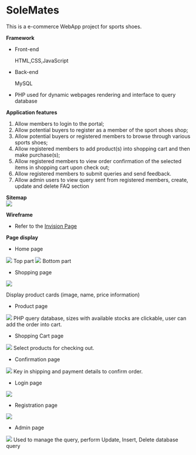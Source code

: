 # SoleMates


This is a e-commerce WebApp project for sports shoes.

**Framework**

- Front-end

    HTML,CSS,JavaScript

- Back-end

    MySQL

- PHP used for dynamic webpages rendering and interface to query database


**Application features**

1. Allow members to login to the portal;
2. Allow potential buyers to register as a member of the sport shoes shop;
3. Allow potential buyers or registered members to browse through various sports shoes;
4. Allow registered members to add product(s) into shopping cart and then make purchase(s);
5. Allow registered members to view order confirmation of the selected items in shopping cart upon check out;
6. Allow registered members to submit queries and send feedback.
7. Allow admin users to view query sent from registered members, create, update and delete FAQ section

**Sitemap**
<br>
<img src="./images/sitemap.png">

**Wireframe**
- Refer to the [Invision Page](https://jimmy928086.invisionapp.com/freehand/WebApp2-Y1OQYDVGl)

**Page display**

- Home page
<img src="./images/solemate.png">
<span align="center" >Top part</span>
<img src="./images/home_page_2.png">
<span align="center" >Bottom part</span>
<br>
 
- Shopping page
 <img src="./images/catalog.png">

 <span align="center" >Display product cards (image, name, price information)</span>
 <br>
- Product page
 <img src="./images/product.png">
 <span align="center" >PHP query database, sizes with available stocks are clickable, user can add the order into cart.</span>
      <br>
     
- Shopping Cart page
 <img src="./images/Shoppingcart.png">
<span align="center" >Select products for checking out.</span>
 <br>
                         
- Confirmation page
 <img src="./images/confiramtion.png">
<span align="center" >Key in shipping and payment details to confirm order.</span>
 <br>
      
- Login page
 <img src="./images/login.png">
 <br>

- Registration page
 <img src="./images/registration.png">
<br>

- Admin page
 <img src="./images/feedback.png">
<span align="center" >Used to manage the query, perform Update, Insert, Delete database query</span>


